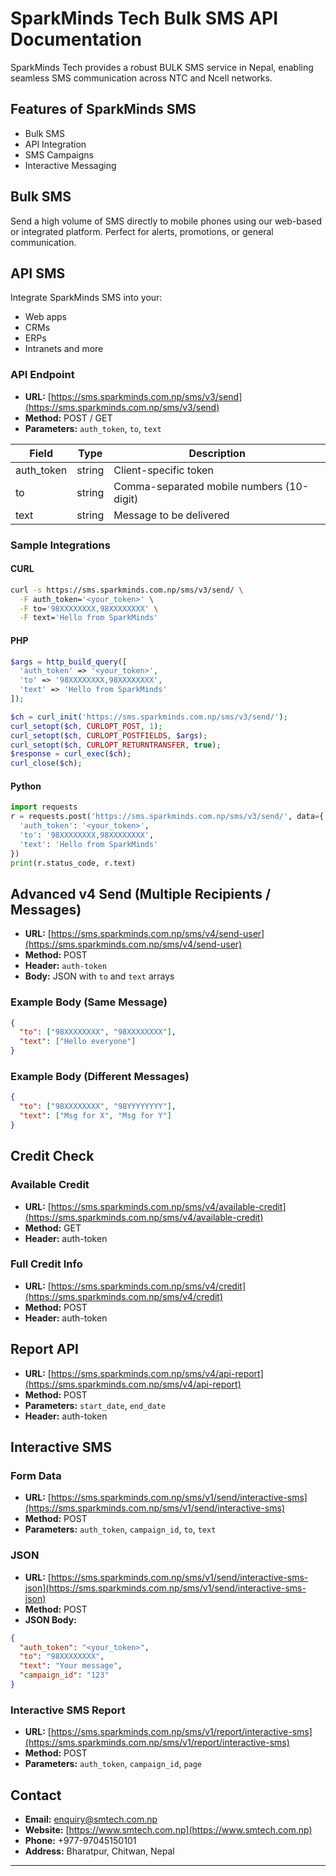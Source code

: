 # SparkMinds Tech Bulk SMS API Documentation

SparkMinds Tech provides a robust BULK SMS service in Nepal, enabling seamless SMS communication across NTC and Ncell networks.

## Features of SparkMinds SMS

- Bulk SMS
- API Integration
- SMS Campaigns
- Interactive Messaging

## Bulk SMS

Send a high volume of SMS directly to mobile phones using our web-based or integrated platform. Perfect for alerts, promotions, or general communication.

## API SMS

Integrate SparkMinds SMS into your:

- Web apps
- CRMs
- ERPs
- Intranets and more

### API Endpoint

- **URL:** [https://sms.sparkminds.com.np/sms/v3/send](https://sms.sparkminds.com.np/sms/v3/send)
- **Method:** POST / GET
- **Parameters:** `auth_token`, `to`, `text`

| Field       | Type   | Description                               |
| ----------- | ------ | ----------------------------------------- |
| auth\_token | string | Client-specific token                     |
| to          | string | Comma-separated mobile numbers (10-digit) |
| text        | string | Message to be delivered                   |

### Sample Integrations

#### CURL

```bash
curl -s https://sms.sparkminds.com.np/sms/v3/send/ \
  -F auth_token='<your_token>' \
  -F to='98XXXXXXXX,98XXXXXXXX' \
  -F text='Hello from SparkMinds'
```

#### PHP

```php
$args = http_build_query([
  'auth_token' => '<your_token>',
  'to' => '98XXXXXXXX,98XXXXXXXX',
  'text' => 'Hello from SparkMinds'
]);

$ch = curl_init('https://sms.sparkminds.com.np/sms/v3/send/');
curl_setopt($ch, CURLOPT_POST, 1);
curl_setopt($ch, CURLOPT_POSTFIELDS, $args);
curl_setopt($ch, CURLOPT_RETURNTRANSFER, true);
$response = curl_exec($ch);
curl_close($ch);
```

#### Python

```python
import requests
r = requests.post('https://sms.sparkminds.com.np/sms/v3/send/', data={
  'auth_token': '<your_token>',
  'to': '98XXXXXXXX,98XXXXXXXX',
  'text': 'Hello from SparkMinds'
})
print(r.status_code, r.text)
```

## Advanced v4 Send (Multiple Recipients / Messages)

- **URL:** [https://sms.sparkminds.com.np/sms/v4/send-user](https://sms.sparkminds.com.np/sms/v4/send-user)
- **Method:** POST
- **Header:** `auth-token`
- **Body:** JSON with `to` and `text` arrays

### Example Body (Same Message)

```json
{
  "to": ["98XXXXXXXX", "98XXXXXXXX"],
  "text": ["Hello everyone"]
}
```

### Example Body (Different Messages)

```json
{
  "to": ["98XXXXXXXX", "98YYYYYYYY"],
  "text": ["Msg for X", "Msg for Y"]
}
```

## Credit Check

### Available Credit

- **URL:** [https://sms.sparkminds.com.np/sms/v4/available-credit](https://sms.sparkminds.com.np/sms/v4/available-credit)
- **Method:** GET
- **Header:** auth-token

### Full Credit Info

- **URL:** [https://sms.sparkminds.com.np/sms/v4/credit](https://sms.sparkminds.com.np/sms/v4/credit)
- **Method:** POST
- **Header:** auth-token

## Report API

- **URL:** [https://sms.sparkminds.com.np/sms/v4/api-report](https://sms.sparkminds.com.np/sms/v4/api-report)
- **Method:** POST
- **Parameters:** `start_date`, `end_date`
- **Header:** auth-token

## Interactive SMS

### Form Data

- **URL:** [https://sms.sparkminds.com.np/sms/v1/send/interactive-sms](https://sms.sparkminds.com.np/sms/v1/send/interactive-sms)
- **Method:** POST
- **Parameters:** `auth_token`, `campaign_id`, `to`, `text`

### JSON

- **URL:** [https://sms.sparkminds.com.np/sms/v1/send/interactive-sms-json](https://sms.sparkminds.com.np/sms/v1/send/interactive-sms-json)
- **Method:** POST
- **JSON Body:**

```json
{
  "auth_token": "<your_token>",
  "to": "98XXXXXXXX",
  "text": "Your message",
  "campaign_id": "123"
}
```

### Interactive SMS Report

- **URL:** [https://sms.sparkminds.com.np/sms/v1/report/interactive-sms](https://sms.sparkminds.com.np/sms/v1/report/interactive-sms)
- **Method:** POST
- **Parameters:** `auth_token`, `campaign_id`, `page`

## Contact

- **Email:** [enquiry@smtech.com.np](mailto\:enquiry@smtech.com.np)
- **Website:** [https://www.smtech.com.np](https://www.smtech.com.np)
- **Phone:** +977-97045150101
- **Address:** Bharatpur, Chitwan, Nepal

---
